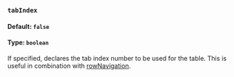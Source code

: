 ### `tabIndex`
#### Default: `false`
#### Type: `boolean`

If specified, declares the tab index number to be used for the table. This is useful in combination with [rowNavigation](https://github.com/fiduswriter/Simple-DataTables/wiki/rowNavigation).